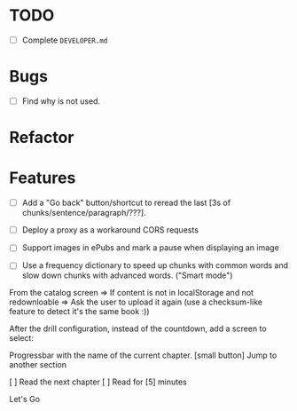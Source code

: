 # TODO

- [ ] Complete `DEVELOPER.md`

# Bugs

- [ ] Find why <ContentSelector> is not used.

# Refactor


# Features

- [ ] Add a "Go back" button/shortcut to reread the last [3s of chunks/sentence/paragraph/???].
- [ ] Deploy a proxy as a workaround CORS requests
- [ ] Support images in ePubs and mark a pause when displaying an image
- [ ] Use a frequency dictionary to speed up chunks with common words and slow down chunks with advanced words. ("Smart mode")



From the catalog screen => If content is not in localStorage and not redownloable => Ask the user to upload it again (use a checksum-like feature to detect it's the same book :))

After the drill configuration, instead of the countdown, add a screen to select:

<Screen>
Progressbar with the name of the current chapter.
[small button] Jump to another section

[ ] Read the next chapter
[ ] Read for [5] minutes

Let's Go
</Screen>

